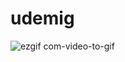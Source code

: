 # udemig
![ezgif com-video-to-gif](https://github.com/Yurdagulcengiz/udemig/assets/147664975/a3d0331c-314b-41c4-92c5-bfef8bc9277c)
